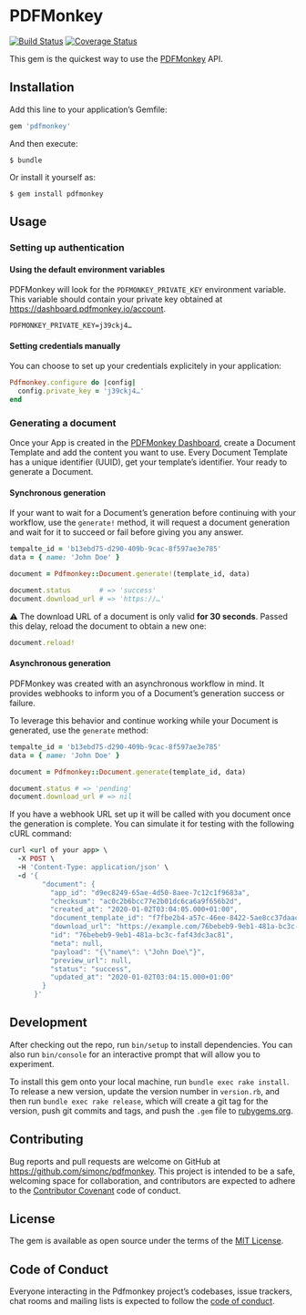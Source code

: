 # PDFMonkey

[![Build Status](https://travis-ci.com/pdfmonkey/pdfmonkey-ruby.svg?branch=master)](https://travis-ci.com/pdfmonkey/pdfmonkey-ruby)
[![Coverage Status](https://coveralls.io/repos/github/pdfmonkey/pdfmonkey-ruby/badge.svg?branch=master)](https://coveralls.io/github/pdfmonkey/pdfmonkey-ruby?branch=master)

This gem is the quickest way to use the [PDFMonkey](https://www.pdfmonkey.io) API.

## Installation

Add this line to your application’s Gemfile:

```ruby
gem 'pdfmonkey'
```

And then execute:

    $ bundle

Or install it yourself as:

    $ gem install pdfmonkey

## Usage

### Setting up authentication

#### Using the default environment variables

PDFMonkey will look for the `PDFMONKEY_PRIVATE_KEY` environment variable. This variable should contain your private key obtained at https://dashboard.pdfmonkey.io/account.

    PDFMONKEY_PRIVATE_KEY=j39ckj4…

#### Setting credentials manually

You can choose to set up your credentials explicitely in your application:

```ruby
Pdfmonkey.configure do |config|
  config.private_key = 'j39ckj4…'
end
```

### Generating a document

Once your App is created in the [PDFMonkey Dashboard](https://dashboard.pdfmonkey.io), create a Document Template and add the content you want to use. Every Document Template has a unique identifier (UUID), get your template’s identifier. Your ready to generate a Document.

#### Synchronous generation

If your want to wait for a Document’s generation before continuing with your workflow, use the `generate!` method, it will request a document generation and wait for it to succeed or fail before giving you any answer.

```ruby
tempalte_id = 'b13ebd75-d290-409b-9cac-8f597ae3e785'
data = { name: 'John Doe' }

document = Pdfmonkey::Document.generate!(template_id, data)

document.status       # => 'success'
document.download_url # => 'https://…'
```

:warning: The download URL of a document is only valid **for 30 seconds**. Passed this delay, reload the document to obtain a new one:

```ruby
document.reload!
```

#### Asynchronous generation

PDFMonkey was created with an asynchronous workflow in mind. It provides webhooks to inform you of a Document’s generation success or failure.

To leverage this behavior and continue working while your Document is generated, use the `generate` method:

```ruby
tempalte_id = 'b13ebd75-d290-409b-9cac-8f597ae3e785'
data = { name: 'John Doe' }

document = Pdfmonkey::Document.generate(template_id, data)

document.status # => 'pending'
document.download_url # => nil
```

If you have a webhook URL set up it will be called with you document once the generation is complete. You can simulate it for testing with the following cURL command:

```ruby
curl <url of your app> \
  -X POST \
  -H 'Content-Type: application/json' \
  -d '{
        "document": {
          "app_id": "d9ec8249-65ae-4d50-8aee-7c12c1f9683a",
          "checksum": "ac0c2b6bcc77e2b01dc6ca6a9f656b2d",
          "created_at": "2020-01-02T03:04:05.000+01:00",
          "document_template_id": "f7fbe2b4-a57c-46ee-8422-5ae8cc37daac",
          "download_url": "https://example.com/76bebeb9-9eb1-481a-bc3c-faf43dc3ac81.pdf",
          "id": "76bebeb9-9eb1-481a-bc3c-faf43dc3ac81",
          "meta": null,
          "payload": "{\"name\": \"John Doe\"}",
          "preview_url": null,
          "status": "success",
          "updated_at": "2020-01-02T03:04:15.000+01:00"
        }
      }'
```

## Development

After checking out the repo, run `bin/setup` to install dependencies. You can also run `bin/console` for an interactive prompt that will allow you to experiment.

To install this gem onto your local machine, run `bundle exec rake install`. To release a new version, update the version number in `version.rb`, and then run `bundle exec rake release`, which will create a git tag for the version, push git commits and tags, and push the `.gem` file to [rubygems.org](https://rubygems.org).

## Contributing

Bug reports and pull requests are welcome on GitHub at https://github.com/simonc/pdfmonkey. This project is intended to be a safe, welcoming space for collaboration, and contributors are expected to adhere to the [Contributor Covenant](http://contributor-covenant.org) code of conduct.

## License

The gem is available as open source under the terms of the [MIT License](https://opensource.org/licenses/MIT).

## Code of Conduct

Everyone interacting in the Pdfmonkey project’s codebases, issue trackers, chat rooms and mailing lists is expected to follow the [code of conduct](https://github.com/simonc/pdfmonkey/blob/master/CODE_OF_CONDUCT.md).

